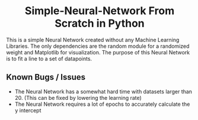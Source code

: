 <h1 align="center">Simple-Neural-Network From Scratch in Python</h1>

This is a simple Neural Network created without any Machine Learning Libraries. The only dependencies are the random module for a randomized weight and Matplotlib for visualization. The purpose of this Neural Network is to fit a line to a set of datapoints.

## Known Bugs / Issues

<ul>
  <li>The Neural Network has a somewhat hard time with datasets larger than 20. (This can be fixed by lowering the learning rate)</li>
  <li>The Neural Network requires a lot of epochs to accurately calculate the y intercept</li>
<ul>
